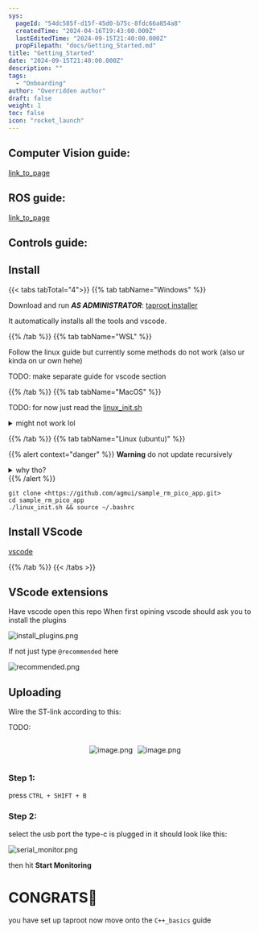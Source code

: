 ```yaml
---
sys:
  pageId: "54dc585f-d15f-45d0-b75c-8fdc66a854a8"
  createdTime: "2024-04-16T19:43:00.000Z"
  lastEditedTime: "2024-09-15T21:40:00.000Z"
  propFilepath: "docs/Getting_Started.md"
title: "Getting_Started"
date: "2024-09-15T21:40:00.000Z"
description: ""
tags:
  - "Onboarding"
author: "Overridden author"
draft: false
weight: 1
toc: false
icon: "rocket_launch"
---
```


## Computer Vision guide:

[link_to_page](86d45bc0-388b-4d26-8848-44f255f73d0e)

## ROS guide:

[link_to_page](3c76c1de-ec8f-46d6-8b0a-294005edc2d5)

## Controls guide:

## Install

{{< tabs tabTotal="4">}}
{{% tab tabName="Windows" %}}

Download and run _**AS ADMINISTRATOR**_: [taproot installer](https://github.com/Thornbots/TeachingFreshies/releases/tag/1.0)

It automatically installs all the tools and vscode.

{{% /tab %}}
{{% tab tabName="WSL" %}}

Follow the linux guide but currently some methods do not work (also ur kinda on ur own hehe)

TODO: make separate guide for vscode section

{{% /tab %}}
{{% tab tabName="MacOS" %}}

TODO: for now just read the [linux_init.sh](https://github.com/agmui/sample_rm_pico_app/blob/main/linux_init.sh)

<details>
<summary>might not work lol</summary>

`brew install libusb pkg-config`

Next install: [vscode](https://code.visualstudio.com/Download)

</details>

{{% /tab %}}
{{% tab tabName="Linux (ubuntu)" %}}

{{% alert context="danger" %}}
**Warning** do not update recursively
<details>
<summary>why tho?</summary>
There are some submodules that may go on for a while (like tinyusb) and I highly
recommend you don't need to get them.
If you want to see what submodules I update just look in `linux_init.sh`
</details>
{{% /alert %}}

```shell
git clone <https://github.com/agmui/sample_rm_pico_app.git>
cd sample_rm_pico_app
./linux_init.sh && source ~/.bashrc
```

## Install VScode

[vscode](https://code.visualstudio.com/Download)

{{% /tab %}}
{{< /tabs >}}

## VScode extensions

Have vscode open this repo
When first opining vscode should ask you to install the plugins

![install_plugins.png](https://prod-files-secure.s3.us-west-2.amazonaws.com/d518164a-d88e-44d1-a4ee-3adb3bd8bce0/89bd30f0-1825-4e77-867b-0a41ce370880/install_plugins.png?X-Amz-Algorithm=AWS4-HMAC-SHA256&X-Amz-Content-Sha256=UNSIGNED-PAYLOAD&X-Amz-Credential=ASIAZI2LB466YSB4USXG%2F20250416%2Fus-west-2%2Fs3%2Faws4_request&X-Amz-Date=20250416T070852Z&X-Amz-Expires=3600&X-Amz-Security-Token=IQoJb3JpZ2luX2VjELf%2F%2F%2F%2F%2F%2F%2F%2F%2F%2FwEaCXVzLXdlc3QtMiJIMEYCIQDqyKTgzjaI%2Fm%2BRPsVGL8V8wI88GDQhjuQwTCOs2abAlwIhAPQ71CmiluZbFSBO%2FnW6PyDD4qrHOUmBc5kz%2BlgmnQ5JKv8DCEAQABoMNjM3NDIzMTgzODA1IgwlH81vpEQ6mWkrNOYq3APG1Fh81fl1OZqI3CjcG7UpbgqeH4Sqvjnz%2B55Bn%2F5aJnIHpiEJV9N7RQ2dyxJ4Z0enU8PR2R9Xlffxs5G4M1UOn3oGy0%2FCT8tA94CBF%2FGnTou9S%2BW4BbM1nIWdQvRGSil5d2fjhXonMV%2Bb3w83%2F4mgtMvi%2BleOCUXOgcXAQQJREFURFcVPiDFqAJrGKJgQDFvXiC5lp%2BbY1jKhjujN%2FpsEqov0%2B9BQ80x%2FY%2B9vNbhH%2B81epJ%2BhOqHPaTdyZQ%2FNgvwaQaSwWzfQvBUjYgXQa8yBRwrFqhmlbuiB%2BVodRTe4VGT29i8qYxNcn%2F%2FDXxpa6G7xa9GRySfm%2BxUxzuDhShKbqnwreF1LhFD783%2FrBYfmK1mknbQXIxqiKLgv8TW60jMjSd2ufcpDpDqr7AI%2Fk7%2BfjW0EtiMMHOYpH9HtQm1J7Omo6GE8s8%2F5N%2FzC40GtuIZ0CmjU%2Bky5yZAQ3tULXOaMJyDGF4HWb4azd4WNmwMNfhLFPXa9C%2F0ixlEV1y8fqQ04YkPOJZtAXwZmPCwabiz2nfv4vJTRNniWKbyFUHVcaHlmADqcMRFfKFSNC5ng8TUdkLXGIkuw4rL6RPbYI04lH8pWt5dZjhmOyai6z%2BbGv%2Fj3v5levhn5%2B9goEzDkov2%2FBjqkAU1XwfUHXt5MY33QLPnTIP3hmS7iyMc%2BNeyeTokT6SeXa%2BfYde4h0TuarYpqYajatpE4igaIzFkgHGdMrVxVTQc5oatvIJbyPn%2F5SQDlahR%2FsS%2BazhjihB%2BpzLvWGVTxovcJCiDmtOV2MUVkEpbfdpcm%2BOuJf%2BItwIKiFtHFPB%2FjowBDGeZLdQzlZdbbGz3p%2FJLLdffXC%2B8eOSmAwIKKjp6KFO1%2F&X-Amz-Signature=5748fa2ba69bf7eb0f44245efa3830d94632b78736b980a7ea5ded4147530750&X-Amz-SignedHeaders=host&x-id=GetObject)

If not just type `@recommended` here  

![recommended.png](https://prod-files-secure.s3.us-west-2.amazonaws.com/d518164a-d88e-44d1-a4ee-3adb3bd8bce0/61e661e9-5d85-4dfc-be0d-8d2097a5e793/recommended.png?X-Amz-Algorithm=AWS4-HMAC-SHA256&X-Amz-Content-Sha256=UNSIGNED-PAYLOAD&X-Amz-Credential=ASIAZI2LB466YSB4USXG%2F20250416%2Fus-west-2%2Fs3%2Faws4_request&X-Amz-Date=20250416T070852Z&X-Amz-Expires=3600&X-Amz-Security-Token=IQoJb3JpZ2luX2VjELf%2F%2F%2F%2F%2F%2F%2F%2F%2F%2FwEaCXVzLXdlc3QtMiJIMEYCIQDqyKTgzjaI%2Fm%2BRPsVGL8V8wI88GDQhjuQwTCOs2abAlwIhAPQ71CmiluZbFSBO%2FnW6PyDD4qrHOUmBc5kz%2BlgmnQ5JKv8DCEAQABoMNjM3NDIzMTgzODA1IgwlH81vpEQ6mWkrNOYq3APG1Fh81fl1OZqI3CjcG7UpbgqeH4Sqvjnz%2B55Bn%2F5aJnIHpiEJV9N7RQ2dyxJ4Z0enU8PR2R9Xlffxs5G4M1UOn3oGy0%2FCT8tA94CBF%2FGnTou9S%2BW4BbM1nIWdQvRGSil5d2fjhXonMV%2Bb3w83%2F4mgtMvi%2BleOCUXOgcXAQQJREFURFcVPiDFqAJrGKJgQDFvXiC5lp%2BbY1jKhjujN%2FpsEqov0%2B9BQ80x%2FY%2B9vNbhH%2B81epJ%2BhOqHPaTdyZQ%2FNgvwaQaSwWzfQvBUjYgXQa8yBRwrFqhmlbuiB%2BVodRTe4VGT29i8qYxNcn%2F%2FDXxpa6G7xa9GRySfm%2BxUxzuDhShKbqnwreF1LhFD783%2FrBYfmK1mknbQXIxqiKLgv8TW60jMjSd2ufcpDpDqr7AI%2Fk7%2BfjW0EtiMMHOYpH9HtQm1J7Omo6GE8s8%2F5N%2FzC40GtuIZ0CmjU%2Bky5yZAQ3tULXOaMJyDGF4HWb4azd4WNmwMNfhLFPXa9C%2F0ixlEV1y8fqQ04YkPOJZtAXwZmPCwabiz2nfv4vJTRNniWKbyFUHVcaHlmADqcMRFfKFSNC5ng8TUdkLXGIkuw4rL6RPbYI04lH8pWt5dZjhmOyai6z%2BbGv%2Fj3v5levhn5%2B9goEzDkov2%2FBjqkAU1XwfUHXt5MY33QLPnTIP3hmS7iyMc%2BNeyeTokT6SeXa%2BfYde4h0TuarYpqYajatpE4igaIzFkgHGdMrVxVTQc5oatvIJbyPn%2F5SQDlahR%2FsS%2BazhjihB%2BpzLvWGVTxovcJCiDmtOV2MUVkEpbfdpcm%2BOuJf%2BItwIKiFtHFPB%2FjowBDGeZLdQzlZdbbGz3p%2FJLLdffXC%2B8eOSmAwIKKjp6KFO1%2F&X-Amz-Signature=4f489e760a9c86e5d5787646b43242f3445c7095aa3b58f084f7e36947cd114d&X-Amz-SignedHeaders=host&x-id=GetObject)

## Uploading

Wire the ST-link according to this:

TODO:

<div style="display: flex;flex-direction: row; column-gap:10px; max-width: 630px;justify-content: center;">
<div>

![image.png](https://prod-files-secure.s3.us-west-2.amazonaws.com/d518164a-d88e-44d1-a4ee-3adb3bd8bce0/210ecb78-1116-4d7b-b9b7-2292f66fa2c2/image.png?X-Amz-Algorithm=AWS4-HMAC-SHA256&X-Amz-Content-Sha256=UNSIGNED-PAYLOAD&X-Amz-Credential=ASIAZI2LB4665IIFLLJK%2F20250416%2Fus-west-2%2Fs3%2Faws4_request&X-Amz-Date=20250416T070857Z&X-Amz-Expires=3600&X-Amz-Security-Token=IQoJb3JpZ2luX2VjELf%2F%2F%2F%2F%2F%2F%2F%2F%2F%2FwEaCXVzLXdlc3QtMiJHMEUCICe%2BMNP5SQDsY3JACNrUdFlFq0Kcpp6UV%2BXwKaxl3g9pAiEA8X8mfcDlp5dodbbvkRkZuRjJYh1Ad1lVBCPM5a99gOQq%2FwMIQBAAGgw2Mzc0MjMxODM4MDUiDMXoS3IFOQKZoCZiySrcA5SsVnPg1gVdJnh3OonoNpqjg88qnlYfkpHPmNT8Uhjio5An3lIAuyHuhKAME8Y1S%2Bg0pLXj9W4y7OvBqlQGvsfyzDS2kYYMmhcXebUlHObeOW%2BzNnOxSPJXcyU8D12UiaIPBNMrAZ665W8lXoPvNwyLuNJpmuyEsaZ5Vuymv2cI7CmKHn6ciqSUJeHrsxAoawCtV974EJY327YY9Y7S4DWT8%2FSEVOeJ32ABAJyc59ZqRtITAmpTPDypa2lNf7%2BqTgfyF%2Ft96647wf0P3mCak2v8vAko4P0rMEJ2gl9Qd1Ho77fyPUkzVLATvAIGKEdhsmQZv2FiPCbcMMu4%2Fk1iARkQ4JVXuGsDpHlPi%2Ba2LnGkjHgihNvAsxvOA5eaSGb%2BoxYqeeFBe%2B3jKp1maggtQb952BikoNTygipFpbXhRFGKYn17wK0Xwqie2sPmqBozuJ%2F%2Fo4Yulg9kVBMVX9IYiNrAdCLpTQgE5pBCnZrQyTqDSG5GDpJa3NsaXHmUU%2FOvva4x6jfOQ9U5%2Bizv%2FtL84hg%2F4yKhkEa8lXGiM2QMzq1p2Zhfo6ym1bupIMp8H2d978aA4FFApsFhBj6gLbFi8FfA0HIPpmSVpL1lR4awWrok1dp5fDfS0lAPYFnDMLCj%2Fb8GOqUBFBL19x0DWAOCc9j0V%2FKB6MmvHit6SzYr7NOVTrdWerg8ARr%2Bhr27t0McZDqV4BH6FiWmHPr8kStBY1e6m0TKmEtt3QF9TKGrQ5zf%2FD7lChOBCdm84Y9uv2xVkF1rHD05m8yvVt%2FN7tjKEW6EiF6LOL0aCC7ZXhCTxUSmZF7vk9cAM4%2B7IdM83zewD5T5xYlJWAOFzd%2BGnYNTKsbfKsw0C9qgQ4o2&X-Amz-Signature=8ed07a9d018fd19faa70b4231d3ee59b69971a72cdd1cfa1ec29b20772831a94&X-Amz-SignedHeaders=host&x-id=GetObject)

</div>
<div>

![image.png](https://prod-files-secure.s3.us-west-2.amazonaws.com/d518164a-d88e-44d1-a4ee-3adb3bd8bce0/33a0fd0f-8ca6-4a86-8e09-26e95ded1fff/image.png?X-Amz-Algorithm=AWS4-HMAC-SHA256&X-Amz-Content-Sha256=UNSIGNED-PAYLOAD&X-Amz-Credential=ASIAZI2LB4665IA7QB6M%2F20250416%2Fus-west-2%2Fs3%2Faws4_request&X-Amz-Date=20250416T070900Z&X-Amz-Expires=3600&X-Amz-Security-Token=IQoJb3JpZ2luX2VjELf%2F%2F%2F%2F%2F%2F%2F%2F%2F%2FwEaCXVzLXdlc3QtMiJGMEQCIB%2FG7NdoIJsoW4nS2jdJamFp%2BHfORLpr3Olb2SSnmMVxAiBaxaKO21vw12Dh8%2F%2FimLxtHxxZ7sY8iWbDIy5lKmxPrCr%2FAwhAEAAaDDYzNzQyMzE4MzgwNSIMhljx%2BZZmEhbkIHjNKtwDZ1vjbsfTi4cdUruJXW8t6VsqxJ099krk3x6DVKpLHS0klXppYOtVbcOX1S8M5sMS3571m5YtLR%2FtyLwsmb9SvRiINC7u%2BIJzB%2Fadx0vHXT3I02YzJS1hWsJ2TzEfKBLJAYn4bYZ6D8dFRE6gjTFHAgyF%2FqwhueTZnkMmhk1VIUpTFfovEdmlWSlYTBvnB3pXNCzC9ImXVO9dMPFA5ghhUaHtZss4CWOI6wNosyl9fsQ0f0p43fiZU0MzM%2ByahivkaiXFJOLtBLQBo8jiUg8mvWvzOFdT8ENBvRMXyjwFvPO536D4I2f2Hugt%2FrK5OMJtgNRHF%2FBvQHd16p5DsykPKDoCG4m92xRZA8Xb3BfH2e0rbPZwKB8qNd032SkvHg3tutIOk66r7bDGe%2BFtyuFuc%2Frpzsd%2FJynn5OIYNKV6yQja%2F1zT33hANsd6dP32kFM%2BcykV6QYDEpK4TAHScY1MFwNnpYCMngLGvqeBLvNbNa%2F50adORrYZ7mOFZkri8PqCyeKK8j6QvRhISEgOsAxEk7anQOBAkKRBHsioB0S4pog2MRQcT72SARlEVXbg3RDqIdzvtUE4afwBP4mn1Y3L29uXSeSCddVSQTrOd5SkHSQTF1QdBQkjntj%2BCgUwvaP9vwY6pgEGqG1fNH%2FyCOg5mOyXQUPrPPqJu7a7SPpK7bvPoWZEmokoxNdC1v6EkE9QwWj2NYbpY6iyEuHA9pt7FR2siKDYOUigY0khfsccf9j%2Bd1rHxZ1u1zfn9qfOZLYCNonMGjzTAwtE8GRS7cfSmg%2FVXJE%2Fg%2F0CdsJKocko0tvSeG97kU4CbkIwakCISspgE%2BrDf3K%2Fzw2zqppNoJnl39qTpWHJN%2FdLhI9r&X-Amz-Signature=6e15baf09ea5663b2e1a8e3058381a5084f49b2a4d3ed57a0baaff85b33cef87&X-Amz-SignedHeaders=host&x-id=GetObject)

</div>
</div>

### Step 1:

press `CTRL + SHIFT + B`

### Step 2:

select the usb port the type-c is plugged in it should look like this:

![serial_monitor.png](https://prod-files-secure.s3.us-west-2.amazonaws.com/d518164a-d88e-44d1-a4ee-3adb3bd8bce0/f03f4774-05d4-4393-b6a0-d5efb6d315ab/serial_monitor.png?X-Amz-Algorithm=AWS4-HMAC-SHA256&X-Amz-Content-Sha256=UNSIGNED-PAYLOAD&X-Amz-Credential=ASIAZI2LB466YSB4USXG%2F20250416%2Fus-west-2%2Fs3%2Faws4_request&X-Amz-Date=20250416T070852Z&X-Amz-Expires=3600&X-Amz-Security-Token=IQoJb3JpZ2luX2VjELf%2F%2F%2F%2F%2F%2F%2F%2F%2F%2FwEaCXVzLXdlc3QtMiJIMEYCIQDqyKTgzjaI%2Fm%2BRPsVGL8V8wI88GDQhjuQwTCOs2abAlwIhAPQ71CmiluZbFSBO%2FnW6PyDD4qrHOUmBc5kz%2BlgmnQ5JKv8DCEAQABoMNjM3NDIzMTgzODA1IgwlH81vpEQ6mWkrNOYq3APG1Fh81fl1OZqI3CjcG7UpbgqeH4Sqvjnz%2B55Bn%2F5aJnIHpiEJV9N7RQ2dyxJ4Z0enU8PR2R9Xlffxs5G4M1UOn3oGy0%2FCT8tA94CBF%2FGnTou9S%2BW4BbM1nIWdQvRGSil5d2fjhXonMV%2Bb3w83%2F4mgtMvi%2BleOCUXOgcXAQQJREFURFcVPiDFqAJrGKJgQDFvXiC5lp%2BbY1jKhjujN%2FpsEqov0%2B9BQ80x%2FY%2B9vNbhH%2B81epJ%2BhOqHPaTdyZQ%2FNgvwaQaSwWzfQvBUjYgXQa8yBRwrFqhmlbuiB%2BVodRTe4VGT29i8qYxNcn%2F%2FDXxpa6G7xa9GRySfm%2BxUxzuDhShKbqnwreF1LhFD783%2FrBYfmK1mknbQXIxqiKLgv8TW60jMjSd2ufcpDpDqr7AI%2Fk7%2BfjW0EtiMMHOYpH9HtQm1J7Omo6GE8s8%2F5N%2FzC40GtuIZ0CmjU%2Bky5yZAQ3tULXOaMJyDGF4HWb4azd4WNmwMNfhLFPXa9C%2F0ixlEV1y8fqQ04YkPOJZtAXwZmPCwabiz2nfv4vJTRNniWKbyFUHVcaHlmADqcMRFfKFSNC5ng8TUdkLXGIkuw4rL6RPbYI04lH8pWt5dZjhmOyai6z%2BbGv%2Fj3v5levhn5%2B9goEzDkov2%2FBjqkAU1XwfUHXt5MY33QLPnTIP3hmS7iyMc%2BNeyeTokT6SeXa%2BfYde4h0TuarYpqYajatpE4igaIzFkgHGdMrVxVTQc5oatvIJbyPn%2F5SQDlahR%2FsS%2BazhjihB%2BpzLvWGVTxovcJCiDmtOV2MUVkEpbfdpcm%2BOuJf%2BItwIKiFtHFPB%2FjowBDGeZLdQzlZdbbGz3p%2FJLLdffXC%2B8eOSmAwIKKjp6KFO1%2F&X-Amz-Signature=7ad2fca01bb32b1caee71a3545cf37480e993bbfa70bf919a0c6f02e9b324dd7&X-Amz-SignedHeaders=host&x-id=GetObject)

then hit **Start Monitoring**

# CONGRATS🎉

you have set up taproot now move onto the `C++_basics` guide
